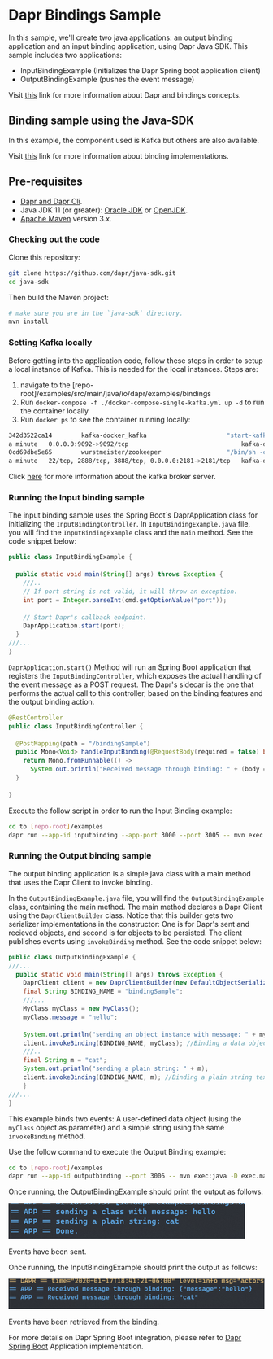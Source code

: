# Dapr Bindings Sample

In this sample, we'll create two java applications: an output binding application and an input binding application, using Dapr Java SDK. 
This sample includes two applications:

* InputBindingExample (Initializes the Dapr Spring boot application client)
* OutputBindingExample (pushes the event message)

Visit [this](https://github.com/dapr/docs/tree/master/concepts/bindings) link for more information about Dapr and bindings concepts.
 
## Binding sample using the Java-SDK

In this example, the component used is Kafka but others are also available.

Visit [this](https://github.com/dapr/components-contrib/tree/master/bindings) link for more information about binding implementations.


## Pre-requisites

* [Dapr and Dapr Cli](https://github.com/dapr/docs/blob/master/getting-started/environment-setup.md#environment-setup).
* Java JDK 11 (or greater): [Oracle JDK](https://www.oracle.com/technetwork/java/javase/downloads/index.html#JDK11) or [OpenJDK](https://jdk.java.net/13/).
* [Apache Maven](https://maven.apache.org/install.html) version 3.x.

### Checking out the code

Clone this repository:

```sh
git clone https://github.com/dapr/java-sdk.git
cd java-sdk
```

Then build the Maven project:

```sh
# make sure you are in the `java-sdk` directory.
mvn install
```
### Setting Kafka locally

Before getting into the application code, follow these steps in order to setup a local instance of Kafka. This is needed for the local instances. Steps are:

1. navigate to the [repo-root]/examples/src/main/java/io/dapr/examples/bindings
2. Run `docker-compose -f ./docker-compose-single-kafka.yml up -d` to run the container locally
3. Run `docker ps` to see the container running locally: 

```bash
342d3522ca14        kafka-docker_kafka                      "start-kafka.sh"         14 hours ago        Up About
a minute   0.0.0.0:9092->9092/tcp                               kafka-docker_kafka_1
0cd69dbe5e65        wurstmeister/zookeeper                  "/bin/sh -c '/usr/sb…"   8 days ago          Up About
a minute   22/tcp, 2888/tcp, 3888/tcp, 0.0.0.0:2181->2181/tcp   kafka-docker_zookeeper_1
```
Click [here](https://github.com/wurstmeister/kafka-docker) for more information about the kafka broker server.

### Running the Input binding sample

The input binding sample uses the Spring Boot´s DaprApplication class for initializing the `InputBindingController`. In `InputBindingExample.java` file, you will find the `InputBindingExample` class and the `main` method. See the code snippet below:

```java
public class InputBindingExample {

  public static void main(String[] args) throws Exception {
    ///..
    // If port string is not valid, it will throw an exception.
    int port = Integer.parseInt(cmd.getOptionValue("port"));

    // Start Dapr's callback endpoint.
    DaprApplication.start(port);
  }
///...
}
```

`DaprApplication.start()` Method will run an Spring Boot application that registers the `InputBindingController`, which exposes the actual handling of the event message as a POST request. The Dapr's sidecar is the one that performs the actual call to this controller, based on the binding features and the output binding action. 

```java
@RestController
public class InputBindingController {

  @PostMapping(path = "/bindingSample")
  public Mono<Void> handleInputBinding(@RequestBody(required = false) byte[] body) {
    return Mono.fromRunnable(() ->
      System.out.println("Received message through binding: " + (body == null ? "" : new String(body))));
  }

}
```

 Execute the follow script in order to run the Input Binding example:
```sh
cd to [repo-root]/examples
dapr run --app-id inputbinding --app-port 3000 --port 3005 -- mvn exec:java -D exec.mainClass=io.dapr.examples.bindings.InputBindingExample -D exec.args="-p 3000"
```

### Running the Output binding sample

The output binding application is a simple java class with a main method that uses the Dapr Client to invoke binding.

In the `OutputBindingExample.java` file, you will find the `OutputBindingExample` class, containing the main method. The main method declares a Dapr Client using the `DaprClientBuilder` class. Notice that this builder gets two serializer implementations in the constructor: One is for Dapr's sent and recieved objects, and second is for objects to be persisted. The client publishes events using `invokeBinding` method. See the code snippet below: 
```java
public class OutputBindingExample {
///...
  public static void main(String[] args) throws Exception {
    DaprClient client = new DaprClientBuilder(new DefaultObjectSerializer(), new DefaultObjectSerializer()).build();
    final String BINDING_NAME = "bindingSample";
    ///...
    MyClass myClass = new MyClass();
    myClass.message = "hello";

    System.out.println("sending an object instance with message: " + myClass.message);
    client.invokeBinding(BINDING_NAME, myClass); //Binding a data object
    ///..
    final String m = "cat";
    System.out.println("sending a plain string: " + m);
    client.invokeBinding(BINDING_NAME, m); //Binding a plain string text
    }
///...
}
```

This example binds two events: A user-defined data object (using the `myClass` object as parameter) and a simple string using the same `invokeBinding` method.

Use the follow command to execute the Output Binding example:

```sh
cd to [repo-root]/examples
dapr run --app-id outputbinding --port 3006 -- mvn exec:java -D exec.mainClass=io.dapr.examples.bindings.OutputBindingExample
```

Once running, the OutputBindingExample should print the output as follows:

![publisheroutput](../../../../../resources/img/outputbinding.png)

Events have been sent.

Once running, the InputBindingExample should print the output as follows:

![publisheroutput](../../../../../resources/img/inputbinding.png)

Events have been retrieved from the binding.

For more details on Dapr Spring Boot integration, please refer to [Dapr Spring Boot](../../springboot/DaprApplication.java)  Application implementation.